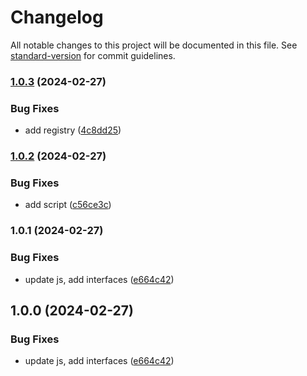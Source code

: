 # Changelog

All notable changes to this project will be documented in this file. See [standard-version](https://github.com/conventional-changelog/standard-version) for commit guidelines.

### [1.0.3](https://github.com/choukin/tencent-wechat-jssdk/compare/v1.0.2...v1.0.3) (2024-02-27)


### Bug Fixes

* add registry ([4c8dd25](https://github.com/choukin/tencent-wechat-jssdk/commit/4c8dd25f7c0ee95c350ed5055609d0ff85b260ef))

### [1.0.2](https://github.com/choukin/tencent-wechat-jssdk/compare/v1.0.1...v1.0.2) (2024-02-27)


### Bug Fixes

* add script ([c56ce3c](https://github.com/choukin/tencent-wechat-jssdk/commit/c56ce3c32dfb46dcabeca4ff558e8119ce63885a))

### 1.0.1 (2024-02-27)


### Bug Fixes

* update js, add interfaces ([e664c42](https://github.com/choukin/tencent-wechat-jssdk/commit/e664c42b85c9a14160823a7b618bf98c54e350fe))

## 1.0.0 (2024-02-27)


### Bug Fixes

* update js, add interfaces ([e664c42](https://github.com/choukin/tencent-wechat-jssdk/commit/e664c42b85c9a14160823a7b618bf98c54e350fe))
